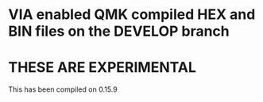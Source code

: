 # VIA enabled QMK compiled HEX and BIN files on the DEVELOP branch

# THESE ARE EXPERIMENTAL 

 This has been compiled on 0.15.9
